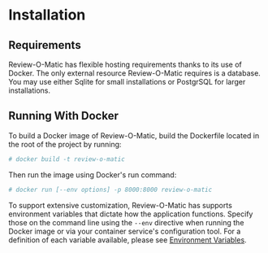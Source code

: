 # Installation

## Requirements

Review-O-Matic has flexible hosting requirements thanks to its use of Docker. The only external resource Review-O-Matic requires is a database. You may use either Sqlite for small installations or PostgrSQL for larger installations.

## Running With Docker

To build a Docker image of Review-O-Matic, build the Dockerfile located in the root of the project by running:

```bash
# docker build -t review-o-matic
```

Then run the image using Docker's run command:

```bash
# docker run [--env options] -p 8000:8000 review-o-matic
```

To support extensive customization, Review-O-Matic has supports environment variables that dictate how the application functions. Specify those on the command line using the `--env` directive when running the Docker image or via your container service's configuration tool. For a definition of each variable available, please see [Environment Variables](Environment%20Variables.md).
